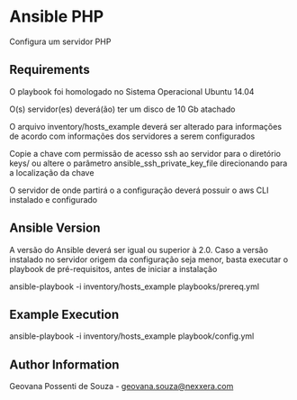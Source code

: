 Ansible PHP
===========

Configura um servidor PHP

Requirements
------------

O playbook foi homologado no Sistema Operacional Ubuntu 14.04

O(s) servidor(es) deverá(ão) ter um disco de 10 Gb atachado

O arquivo inventory/hosts_example deverá ser alterado para informações de acordo com informações dos servidores a serem configurados

Copie a chave com permissão de acesso ssh ao servidor para o diretório keys/ ou altere o parâmetro ansible_ssh_private_key_file direcionando para a localização da chave

O servidor de onde partirá o a configuração deverá possuir o aws CLI instalado e configurado

Ansible Version
----------------

A versão do Ansible deverá ser igual ou superior à 2.0. Caso a versão instalado no servidor origem da configuração seja menor, basta executar o playbook de pré-requisitos, antes de iniciar a instalação

ansible-playbook -i inventory/hosts_example playbooks/prereq.yml

Example Execution
----------------

ansible-playbook -i inventory/hosts_example playbook/config.yml

Author Information
------------------
Geovana Possenti de Souza - geovana.souza@nexxera.com
